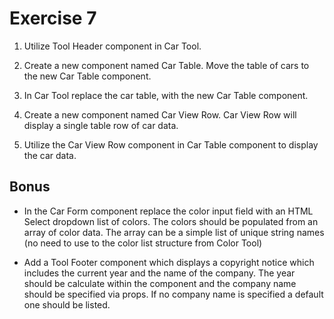 # Exercise 7

1. Utilize Tool Header component in Car Tool.

2. Create a new component named Car Table. Move the table of cars to the new Car Table component.

3. In Car Tool replace the car table, with the new Car Table component.

4. Create a new component named Car View Row. Car View Row will display a single table row of car data.

5. Utilize the Car View Row component in Car Table component to display the car data.

## Bonus

- In the Car Form component replace the color input field with an HTML Select dropdown list of colors. The colors should be populated from an array of color data. The array can be a simple list of unique string names (no need to use to the color list structure from Color Tool)

- Add a Tool Footer component which displays a copyright notice which includes the current year and the name of the company. The year should be calculate within the component and the company name should be specified via props. If no company name is specified a default one should be listed.
